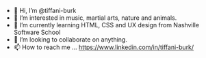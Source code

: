 - 👋 Hi, I’m @tiffani-burk
- 👀 I’m interested in music, martial arts, nature and animals.
- 🌱 I’m currently learning HTML, CSS and UX design from Nashville Software School 
- 💞️ I’m looking to collaborate on anything.
- 📫 How to reach me ... https://www.linkedin.com/in/tiffani-burk/

<!---
tiffani-burk/tiffani-burk is a ✨ special ✨ repository because its `README.md` (this file) appears on your GitHub profile.
You can click the Preview link to take a look at your changes.
--->
